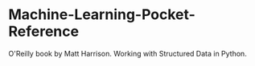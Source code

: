 # Machine-Learning-Pocket-Reference
O'Reilly book by Matt Harrison. Working with Structured Data in Python.
